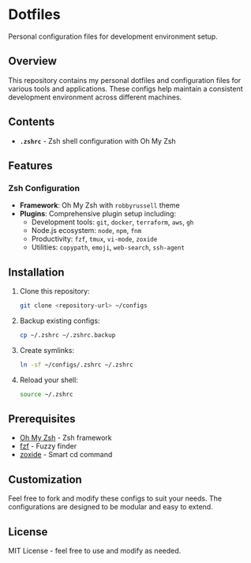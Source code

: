 # Dotfiles

Personal configuration files for development environment setup.

## Overview

This repository contains my personal dotfiles and configuration files for various tools and applications. These configs help maintain a consistent development environment across different machines.

## Contents

- **`.zshrc`** - Zsh shell configuration with Oh My Zsh

## Features

### Zsh Configuration
- **Framework**: Oh My Zsh with `robbyrussell` theme
- **Plugins**: Comprehensive plugin setup including:
  - Development tools: `git`, `docker`, `terraform`, `aws`, `gh`
  - Node.js ecosystem: `node`, `npm`, `fnm`
  - Productivity: `fzf`, `tmux`, `vi-mode`, `zoxide`
  - Utilities: `copypath`, `emoji`, `web-search`, `ssh-agent`

## Installation

1. Clone this repository:
   ```bash
   git clone <repository-url> ~/configs
   ```

2. Backup existing configs:
   ```bash
   cp ~/.zshrc ~/.zshrc.backup
   ```

3. Create symlinks:
   ```bash
   ln -sf ~/configs/.zshrc ~/.zshrc
   ```

4. Reload your shell:
   ```bash
   source ~/.zshrc
   ```

## Prerequisites

- [Oh My Zsh](https://ohmyz.sh/) - Zsh framework
- [fzf](https://github.com/junegunn/fzf) - Fuzzy finder
- [zoxide](https://github.com/ajeetdsouza/zoxide) - Smart cd command

## Customization

Feel free to fork and modify these configs to suit your needs. The configurations are designed to be modular and easy to extend.

## License

MIT License - feel free to use and modify as needed.
